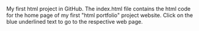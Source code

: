 My first html project in GitHub.
The index.html file contains the html code for the home page of my first "html portfolio" project website.
Click on the blue underlined text to go to the respective web page.
